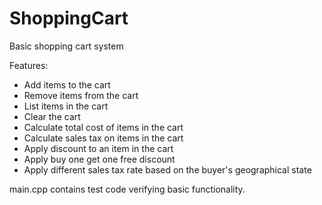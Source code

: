 # ShoppingCart
Basic shopping cart system

Features:
- Add items to the cart
- Remove items from the cart
- List items in the cart
- Clear the cart
- Calculate total cost of items in the cart
- Calculate sales tax on items in the cart
- Apply discount to an item in the cart
- Apply buy one get one free discount
- Apply different sales tax rate based on the buyer's geographical state

main.cpp contains test code verifying basic functionality.
